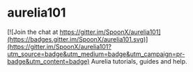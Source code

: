 # aurelia101

[![Join the chat at https://gitter.im/SpoonX/aurelia101](https://badges.gitter.im/SpoonX/aurelia101.svg)](https://gitter.im/SpoonX/aurelia101?utm_source=badge&utm_medium=badge&utm_campaign=pr-badge&utm_content=badge)
Aurelia tutorials, guides and help.
